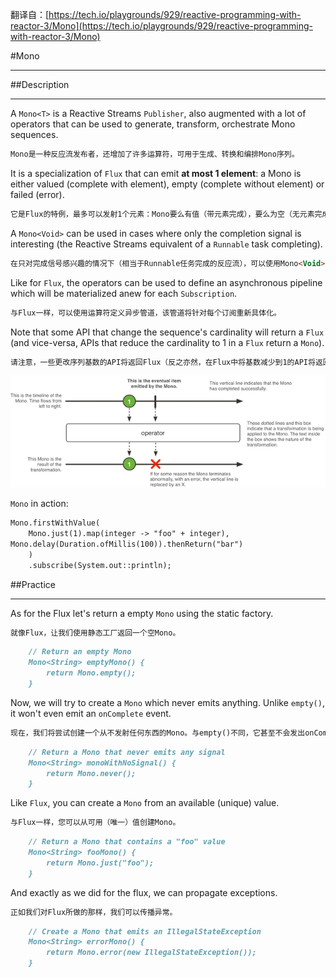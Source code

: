 翻译自：[https://tech.io/playgrounds/929/reactive-programming-with-reactor-3/Mono](https://tech.io/playgrounds/929/reactive-programming-with-reactor-3/Mono)

#Mono
***

##Description
***

A `Mono<T>` is a Reactive Streams `Publisher`, also augmented with a lot of operators 
that can be used to generate, transform, orchestrate Mono sequences.
```markdown
Mono是一种反应流发布者，还增加了许多运算符，可用于生成、转换和编排Mono序列。
```

It is a specialization of `Flux` that can emit **at most 1 <T> element**: 
a Mono is either valued (complete with element), empty (complete without element) 
or failed (error).
```markdown
它是Flux的特例，最多可以发射1个元素：Mono要么有值（带元素完成），要么为空（无元素完成），要么为失败（错误）。
```

A `Mono<Void>` can be used in cases where only the completion signal is interesting 
(the Reactive Streams equivalent of a `Runnable` task completing).
```markdown
在只对完成信号感兴趣的情况下（相当于Runnable任务完成的反应流），可以使用Mono<Void>。
```

Like for `Flux`, the operators can be used to define an asynchronous pipeline 
which will be materialized anew for each `Subscription`.
```markdown
与Flux一样，可以使用运算符定义异步管道，该管道将针对每个订阅重新具体化。
```

Note that some API that change the sequence's cardinality will return a `Flux`
(and vice-versa, APIs that reduce the cardinality to 1 in a `Flux` return a `Mono`).
```markdown
请注意，一些更改序列基数的API将返回Flux（反之亦然，在Flux中将基数减少到1的API将返回Mono）。
```

![03_mono](image/03_Mono.png)

`Mono` in action:  
```markdown
Mono.firstWithValue(
    Mono.just(1).map(integer -> "foo" + integer),
Mono.delay(Duration.ofMillis(100)).thenReturn("bar")
    )
    .subscribe(System.out::println);
```

##Practice
***
As for the Flux let's return a empty `Mono` using the static factory.
```markdown
就像Flux，让我们使用静态工厂返回一个空Mono。
```

```markdown
    // Return an empty Mono
    Mono<String> emptyMono() {
        return Mono.empty();
    }
```

Now, we will try to create a `Mono` which never emits anything. 
Unlike `empty()`, it won't even emit an `onComplete` event.
```markdown
现在，我们将尝试创建一个从不发射任何东西的Mono。与empty()不同，它甚至不会发出onComplete事件。
```

```markdown
    // Return a Mono that never emits any signal
    Mono<String> monoWithNoSignal() {
        return Mono.never();
    }
```

Like `Flux`, you can create a `Mono` from an available (unique) value.
```markdown
与Flux一样，您可以从可用（唯一）值创建Mono。
```

```markdown
    // Return a Mono that contains a "foo" value
    Mono<String> fooMono() {
        return Mono.just("foo");
    }
```

And exactly as we did for the flux, we can propagate exceptions.
```markdown
正如我们对Flux所做的那样，我们可以传播异常。
```

```markdown
    // Create a Mono that emits an IllegalStateException
    Mono<String> errorMono() {
        return Mono.error(new IllegalStateException());
    }
```